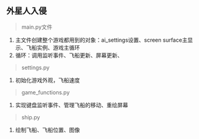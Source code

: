 ## 外星人入侵
> main.py文件
 
1. 主文件创建整个游戏都用到的对象：ai_settings设置、screen surface主显示、飞船实例、游戏主循环
2. 循环：调用监听事件、飞船更新、屏幕更新、



> settings.py
 
1. 初始化游戏外观，飞船速度

> game_functions.py
 
1. 实现键盘监听事件、管理飞船的移动、重绘屏幕
 
> ship.py
 
1. 绘制飞船、飞船位置、图像
